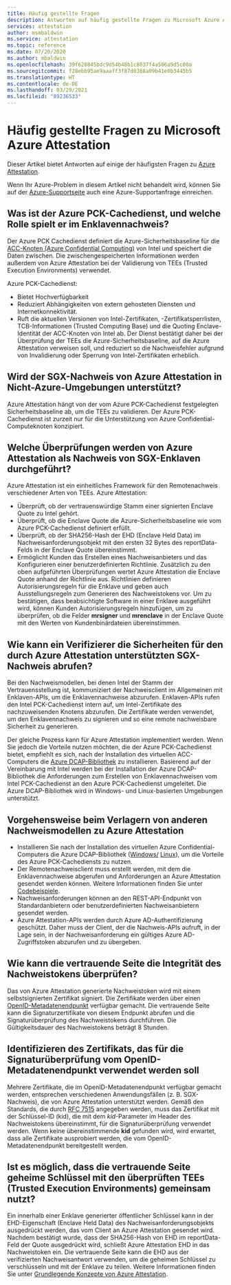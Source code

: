 ```yaml
---
title: Häufig gestellte Fragen
description: Antworten auf häufig gestellte Fragen zu Microsoft Azure Attestation
services: attestation
author: msmbaldwin
ms.service: attestation
ms.topic: reference
ms.date: 07/20/2020
ms.author: mbaldwin
ms.openlocfilehash: 39f628845bdc9d54b48b1c8037f4a506a9d5c00a
ms.sourcegitcommit: f28ebb95ae9aaaff3f87d8388a09b41e0b3445b5
ms.translationtype: HT
ms.contentlocale: de-DE
ms.lasthandoff: 03/29/2021
ms.locfileid: "89236533"
---
```

# <a name="frequently-asked-questions-for-microsoft-azure-attestation"></a>Häufig gestellte Fragen zu Microsoft Azure Attestation

Dieser Artikel bietet Antworten auf einige der häufigsten Fragen zu [Azure Attestation](overview.md).

Wenn Ihr Azure-Problem in diesem Artikel nicht behandelt wird, können Sie auf der [Azure-Supportseite](https://azure.microsoft.com/support/options/) auch eine Azure-Supportanfrage einreichen.

## <a name="what-is-azure-pck-caching-service-and-its-role-in-enclave-attestation"></a>Was ist der Azure PCK-Cachedienst, und welche Rolle spielt er im Enklavennachweis?

Der Azure PCK Cachedienst definiert die Azure-Sicherheitsbaseline für die [ACC-Knoten (Azure Confidential Computing)](../confidential-computing/overview.md) von Intel und speichert die Daten zwischen. Die zwischengespeicherten Informationen werden außerdem von Azure Attestation bei der Validierung von TEEs (Trusted Execution Environments) verwendet.  

Azure PCK-Cachedienst:
   - Bietet Hochverfügbarkeit 
   - Reduziert Abhängigkeiten von extern gehosteten Diensten und Internetkonnektivität.
   - Ruft die aktuellen Versionen von Intel-Zertifikaten, -Zertifikatsperrlisten, TCB-Informationen (Trusted Computing Base) und die Quoting Enclave-Identität der ACC-Knoten von Intel ab. Der Dienst bestätigt daher bei der Überprüfung der TEEs die Azure-Sicherheitsbaseline, auf die Azure Attestation verweisen soll, und reduziert so die Nachweisfehler aufgrund von Invalidierung oder Sperrung von Intel-Zertifikaten erheblich.  

## <a name="is-sgx-attestation-supported-by-azure-attestation-in-non-azure-environments"></a>Wird der SGX-Nachweis von Azure Attestation in Nicht-Azure-Umgebungen unterstützt?

Azure Attestation hängt von der vom Azure PCK-Cachedienst festgelegten Sicherheitsbaseline ab, um die TEEs zu validieren. Der Azure PCK-Cachedienst ist zurzeit nur für die Unterstützung von Azure Confidential-Computeknoten konzipiert. 

## <a name="what-validations-does-azure-attestation-perform-for-attesting-sgx-enclaves"></a>Welche Überprüfungen werden von Azure Attestation als Nachweis von SGX-Enklaven durchgeführt?

Azure Attestation ist ein einheitliches Framework für den Remotenachweis verschiedener Arten von TEEs. Azure Attestation:

   - Überprüft, ob der vertrauenswürdige Stamm einer signierten Enclave Quote zu Intel gehört.
   - Überprüft, ob die Enclave Quote die Azure-Sicherheitsbaseline wie vom Azure PCK-Cachedienst definiert erfüllt.
   - Überprüft, ob der SHA256-Hash der EHD (Enclave Held Data) im Nachweisanforderungsobjekt mit den ersten 32 Bytes des reportData-Felds in der Enclave Quote übereinstimmt.
   - Ermöglicht Kunden das Erstellen eines Nachweisanbieters und das Konfigurieren einer benutzerdefinierten Richtlinie. Zusätzlich zu den oben aufgeführten Überprüfungen wertet Azure Attestation die Enclave Quote anhand der Richtlinie aus. Richtlinien definieren Autorisierungsregeln für die Enklave und geben auch Ausstellungsregeln zum Generieren des Nachweistokens vor. Um zu bestätigen, dass beabsichtigte Software in einer Enklave ausgeführt wird, können Kunden Autorisierungsregeln hinzufügen, um zu überprüfen, ob die Felder **mrsigner** und **mrenclave** in der Enclave Quote mit den Werten von Kundenbinärdateien übereinstimmen.

## <a name="how-can-a-verifier-obtain-the-collateral-for-sgx-attestation-supported-by-azure-attestation"></a>Wie kann ein Verifizierer die Sicherheiten für den durch Azure Attestation unterstützten SGX-Nachweis abrufen?

Bei den Nachweismodellen, bei denen Intel der Stamm der Vertrauensstellung ist, kommuniziert der Nachweisclient im Allgemeinen mit Enklaven-APIs, um die Enklavennachweise abzurufen. Enklaven-APIs rufen den Intel PCK-Cachedienst intern auf, um Intel-Zertifikate des nachzuweisenden Knotens abzurufen. Die Zertifikate werden verwendet, um den Enklavennachweis zu signieren und so eine remote nachweisbare Sicherheit zu generieren.  

Der gleiche Prozess kann für Azure Attestation implementiert werden. Wenn Sie jedoch die Vorteile nutzen möchten, die der Azure PCK-Cachedienst bietet, empfiehlt es sich, nach der Installation des virtuellen ACC-Computers die [Azure DCAP-Bibliothek](https://www.nuget.org/packages/Microsoft.Azure.DCAP) zu installieren. Basierend auf der Vereinbarung mit Intel werden bei der Installation der Azure DCAP-Bibliothek die Anforderungen zum Erstellen von Enklavennachweisen vom Intel PCK-Cachedienst an den Azure PCK-Cachedienst umgeleitet. Die Azure DCAP-Bibliothek wird in Windows- und Linux-basierten Umgebungen unterstützt.

## <a name="how-to-shift-to-azure-attestation-from-other-attestation-models"></a>Vorgehensweise beim Verlagern von anderen Nachweismodellen zu Azure Attestation

- Installieren Sie nach der Installation des virtuellen Azure Confidential-Computers die Azure DCAP-Bibliothek ([Windows/](https://www.nuget.org/packages/Microsoft.Azure.DCAP/) [Linux](https://packages.microsoft.com/ubuntu/18.04/prod/pool/main/a/az-dcap-client/)), um die Vorteile des Azure PCK-Cachediensts zu nutzen.
- Der Remotenachweisclient muss erstellt werden, mit dem die Enklavennachweise abgerufen und Anforderungen an Azure Attestation gesendet werden können. Weitere Informationen finden Sie unter [Codebeispiele](/samples/browse/?expanded=azure&terms=attestation). 
- Nachweisanforderungen können an den REST-API-Endpunkt von Standardanbietern oder benutzerdefinierten Nachweisanbietern gesendet werden. 
- Azure Attestation-APIs werden durch Azure AD-Authentifizierung geschützt. Daher muss der Client, der die Nachweis-APIs aufruft, in der Lage sein, in der Nachweisanforderung ein gültiges Azure AD-Zugriffstoken abzurufen und zu übergeben. 

## <a name="how-can-the-relying-party-verify-the-integrity-of-attestation-token"></a>Wie kann die vertrauende Seite die Integrität des Nachweistokens überprüfen?

Das von Azure Attestation generierte Nachweistoken wird mit einem selbstsignierten Zertifikat signiert. Die Zertifikate werden über einen [OpenID-Metadatenendpunkt](/rest/api/attestation/metadataconfiguration/get) verfügbar gemacht. Die vertrauende Seite kann die Signaturzertifikate von diesem Endpunkt abrufen und die Signaturüberprüfung des Nachweistokens durchführen. Die Gültigkeitsdauer des Nachweistokens beträgt 8 Stunden. 

## <a name="how-to-identify-the-certificate-to-be-used-for-signature-verification-from-the-openid-metadata-endpoint"></a>Identifizieren des Zertifikats, das für die Signaturüberprüfung vom OpenID-Metadatenendpunkt verwendet werden soll

Mehrere Zertifikate, die im OpenID-Metadatenendpunkt verfügbar gemacht werden, entsprechen verschiedenen Anwendungsfällen (z. B. SGX-Nachweis), die von Azure Attestation unterstützt werden. Gemäß den Standards, die durch [RFC 7515](https://tools.ietf.org/html/rfc7515) angegeben werden, muss das Zertifikat mit der Schlüssel-ID (kid), die mit dem *kid*-Parameter im Header des Nachweistokens übereinstimmt, für die Signaturüberprüfung verwendet werden. Wenn keine übereinstimmende **kid** gefunden wird, wird erwartet, dass alle Zertifikate ausprobiert werden, die vom OpenID-Metadatenendpunkt bereitgestellt werden.

## <a name="is-it-possible-for-the-relying-party-to-share-secrets-with-the-validated-trusted-execution-environments-tees"></a>Ist es möglich, dass die vertrauende Seite geheime Schlüssel mit den überprüften TEEs (Trusted Execution Environments) gemeinsam nutzt?

Ein innerhalb einer Enklave generierter öffentlicher Schlüssel kann in der EHD-Eigenschaft (Enclave Held Data) des Nachweisanforderungsobjekts ausgedrückt werden, das vom Client an Azure Attestation gesendet wird. Nachdem bestätigt wurde, dass der SHA256-Hash von EHD im reportData-Feld der Quote ausgedrückt wird, schließt Azure Attestation EHD in das Nachweistoken ein. Die vertrauende Seite kann die EHD aus der verifizierten Nachweisantwort verwenden, um die geheimen Schlüssel zu verschlüsseln und mit der Enklave zu teilen. Weitere Informationen finden Sie unter [Grundlegende Konzepte von Azure Attestation](basic-concepts.md).
